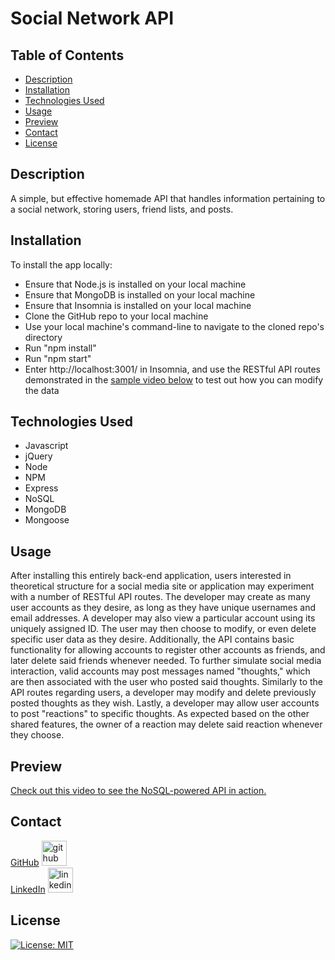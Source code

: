 # Social Network API

## Table of Contents

- [Description](#description)
- [Installation](#installation)
- [Technologies Used](#technologies-used)
- [Usage](#usage)
- [Preview](#preview)
- [Contact](#contact)
- [License](#license)

## Description

A simple, but effective homemade API that handles information pertaining to a social network, storing users, friend lists, and posts.

## Installation

To install the app locally:

- Ensure that Node.js is installed on your local machine
- Ensure that MongoDB is installed on your local machine
- Ensure that Insomnia is installed on your local machine
- Clone the GitHub repo to your local machine
- Use your local machine's command-line to navigate to the cloned repo's directory
- Run "npm install"
- Run "npm start"
- Enter http://localhost:3001/ in Insomnia, and use the RESTful API routes demonstrated in the [sample video below](#preview) to test out how you can modify the data

## Technologies Used

- Javascript
- jQuery
- Node
- NPM
- Express
- NoSQL
- MongoDB
- Mongoose

## Usage

After installing this entirely back-end application, users interested in theoretical structure for a social media site or application may experiment with a number of RESTful API routes. The developer may create as many user accounts as they desire, as long as they have unique usernames and email addresses. A developer may also view a particular account using its uniquely assigned ID. The user may then choose to modify, or even delete specific user data as they desire. Additionally, the API contains basic functionality for allowing accounts to register other accounts as friends, and later delete said friends whenever needed. To further simulate social media interaction, valid accounts may post messages named "thoughts," which are then associated with the user who posted said thoughts. Similarly to the API routes regarding users, a developer may modify and delete previously posted thoughts as they wish. Lastly, a developer may allow user accounts to post "reactions" to specific thoughts. As expected based on the other shared features, the owner of a reaction may delete said reaction whenever they choose.

## Preview

[Check out this video to see the NoSQL-powered API in action.](https://drive.google.com/file/d/1854kOdN9GlKkJjLjKXDBHsE3NTpYqXbH/view)

## Contact

[GitHub](https://github.com/Darxmarx)  [<img src='https://cdn.jsdelivr.net/npm/simple-icons@3.0.1/icons/github.svg' alt='github' height='40'>](https://github.com/Darxmarx) 
<br/>
[LinkedIn](https://www.linkedin.com/in/ryan-feola-052892196//)  [<img src='https://cdn.jsdelivr.net/npm/simple-icons@3.0.1/icons/linkedin.svg' alt='linkedin' height='40'>](https://www.linkedin.com/in/ryan-feola-052892196//)

## License

[![License: MIT](https://img.shields.io/badge/License-MIT-yellow.svg)](https://opensource.org/licenses/MIT)